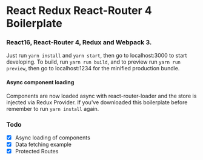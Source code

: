 # React Redux React-Router 4 Boilerplate

### React16, React-Router 4, Redux and Webpack 3.

Just run `yarn install` and `yarn start`, then go to localhost:3000 to start developing.
To build, run `yarn run build`, and to preview run `yarn run preview`, then go
to localhost:1234 for the minified production bundle.

#### Async component loading
Components are now loaded async with react-router-loader and the store is injected via Redux Provider.
If you've downloaded this boilerplate before remember to run `yarn install` again.

### Todo

- [X] Async loading of components
- [X] Data fetching example
- [X] Protected Routes
